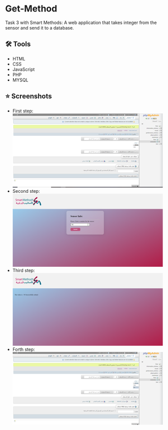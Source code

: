 # Get-Method

Task 3 with Smart Methods:
A web application that takes integer from the sensor and send it to a database.

## 🛠 Tools

- HTML
- CSS
- JavaScript
- PHP
- MYSQL

## ⭐ Screenshots
- First step:
![App Screenshot](img/img1.png)
- Second step:
![App Screenshot](img/img2.png)
- Third step:
![App Screenshot](img/img3.png)
- Forth step:
![App Screenshot](img/img4.png)
